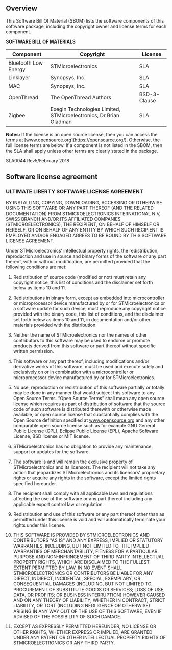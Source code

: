## Overview
 

This Software Bill Of Material (SBOM) lists the software components of this
software package, including the copyright owner and license terms for each
component.

__SOFTWARE BILL OF MATERIALS__

Component            | Copyright                                                         | License 
---------            | ----------------------------------------------------------------- | ------- 
Bluetooth Low Energy | STMicroelectronics                                                | SLA 
Linklayer            | Synopsys, Inc.                                                    | SLA 
MAC                  | Synopsys, Inc.                                                    | SLA 
OpenThread           | The OpenThread Authors                                            | BSD-3-Clause 
Zigbee               | Exegin Technologies Limited, STMicroelectronics, Dr Brian Gladman | SLA 


__Notes:__ If the license is an open source license, then you can access the
terms at [www.opensource.org](https://opensource.org/). Otherwise, the full
license terms are below. If a component is not listed in the SBOM, then the SLA
shall apply unless other terms are clearly stated in the package.



SLA0044 Rev5/February 2018

## Software license agreement

### __ULTIMATE LIBERTY SOFTWARE LICENSE AGREEMENT__

BY INSTALLING, COPYING, DOWNLOADING, ACCESSING OR OTHERWISE USING THIS SOFTWARE
OR ANY PART THEREOF (AND THE RELATED DOCUMENTATION) FROM STMICROELECTRONICS
INTERNATIONAL N.V, SWISS BRANCH AND/OR ITS AFFILIATED COMPANIES
(STMICROELECTRONICS), THE RECIPIENT, ON BEHALF OF HIMSELF OR HERSELF, OR ON
BEHALF OF ANY ENTITY BY WHICH SUCH RECIPIENT IS EMPLOYED AND/OR ENGAGED AGREES
TO BE BOUND BY THIS SOFTWARE LICENSE AGREEMENT.

Under STMicroelectronics’ intellectual property rights, the redistribution,
reproduction and use in source and binary forms of the software or any part
thereof, with or without modification, are permitted provided that the following
conditions are met:

1. Redistribution of source code (modified or not) must retain any copyright
notice, this list of conditions and the disclaimer set forth below as items 10
and 11.

2. Redistributions in binary form, except as embedded into microcontroller or
microprocessor device manufactured by or for STMicroelectronics or a software
update for such device, must reproduce any copyright notice provided with the
binary code, this list of conditions, and the disclaimer set forth below as
items 10 and 11, in documentation and/or other materials provided with the
distribution.

3. Neither the name of STMicroelectronics nor the names of other contributors to
this software may be used to endorse or promote products derived from this
software or part thereof without specific written permission.

4. This software or any part thereof, including modifications and/or derivative
works of this software, must be used and execute solely and exclusively on or in
combination with a microcontroller or microprocessor device manufactured by or
for STMicroelectronics.

5. No use, reproduction or redistribution of this software partially or totally
may be done in any manner that would subject this software to any Open Source
Terms. “Open Source Terms” shall mean any open source license which requires as
part of distribution of software that the source code of such software is
distributed therewith or otherwise made available, or open source license that
substantially complies with the Open Source definition specified at
www.opensource.org and any other comparable open source license such as for
example GNU General Public License (GPL), Eclipse Public License (EPL), Apache
Software License, BSD license or MIT license.

6. STMicroelectronics has no obligation to provide any maintenance, support or
updates for the software.

7. The software is and will remain the exclusive property of STMicroelectronics
and its licensors. The recipient will not take any action that jeopardizes
STMicroelectronics and its licensors' proprietary rights or acquire any rights
in the software, except the limited rights specified hereunder.

8. The recipient shall comply with all applicable laws and regulations affecting
the use of the software or any part thereof including any applicable export
control law or regulation.

9. Redistribution and use of this software or any part thereof other than as
permitted under this license is void and will automatically terminate your
rights under this license.

10. THIS SOFTWARE IS PROVIDED BY STMICROELECTRONICS AND CONTRIBUTORS "AS IS" AND
ANY EXPRESS, IMPLIED OR STATUTORY WARRANTIES, INCLUDING, BUT NOT LIMITED TO, THE
IMPLIED WARRANTIES OF MERCHANTABILITY, FITNESS FOR A PARTICULAR PURPOSE AND
NON-INFRINGEMENT OF THIRD PARTY INTELLECTUAL PROPERTY RIGHTS, WHICH ARE
DISCLAIMED TO THE FULLEST EXTENT PERMITTED BY LAW. IN NO EVENT SHALL
STMICROELECTRONICS OR CONTRIBUTORS BE LIABLE FOR ANY DIRECT, INDIRECT,
INCIDENTAL, SPECIAL, EXEMPLARY, OR CONSEQUENTIAL DAMAGES (INCLUDING, BUT NOT
LIMITED TO, PROCUREMENT OF SUBSTITUTE GOODS OR SERVICES; LOSS OF USE, DATA, OR
PROFITS; OR BUSINESS INTERRUPTION) HOWEVER CAUSED AND ON ANY THEORY OF
LIABILITY, WHETHER IN CONTRACT, STRICT LIABILITY, OR TORT (INCLUDING NEGLIGENCE
OR OTHERWISE) ARISING IN ANY WAY OUT OF THE USE OF THIS SOFTWARE, EVEN IF
ADVISED OF THE POSSIBILITY OF SUCH DAMAGE.

11. EXCEPT AS EXPRESSLY PERMITTED HEREUNDER, NO LICENSE OR OTHER RIGHTS, WHETHER
EXPRESS OR IMPLIED, ARE GRANTED UNDER ANY PATENT OR OTHER INTELLECTUAL PROPERTY
RIGHTS OF STMICROELECTRONICS OR ANY THIRD PARTY.
